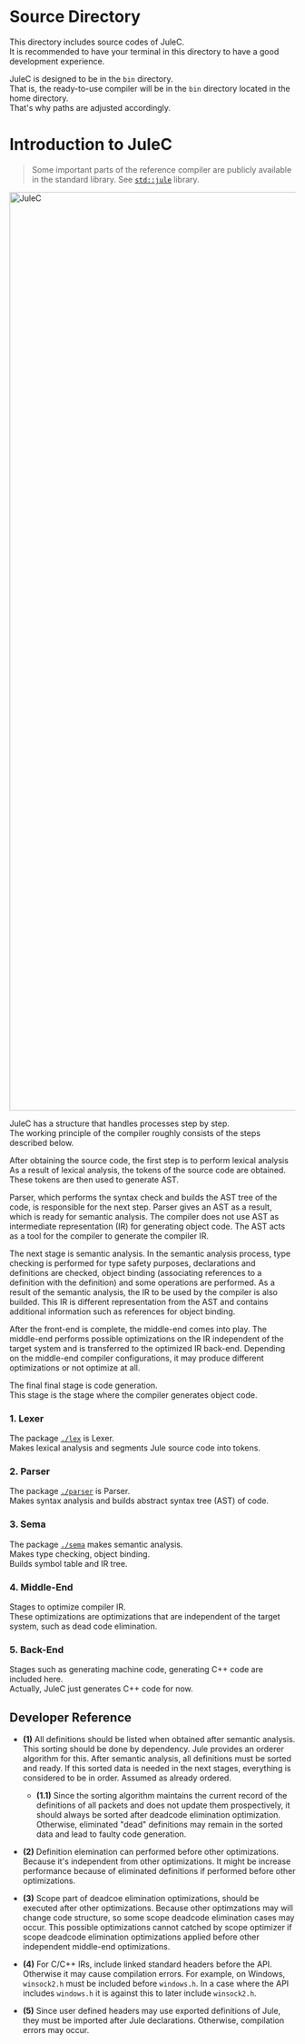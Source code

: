 # Source Directory

This directory includes source codes of JuleC. <br>
It is recommended to have your terminal in this directory to have a good development experience.

JuleC is designed to be in the `bin` directory. \
That is, the ready-to-use compiler will be in the `bin` directory located in the home directory. \
That's why paths are adjusted accordingly.

# Introduction to JuleC

> Some important parts of the reference compiler are publicly available in the standard library. See [`std::jule`](https://github.com/julelang/jule/tree/master/std/jule) library.

<img width="1617" alt="JuleC" src="https://github.com/julelang/jule/assets/54983926/648b9942-8662-4ba0-9ff8-bf66c32e0ba6">

JuleC has a structure that handles processes step by step. \
The working principle of the compiler roughly consists of the steps described below.

After obtaining the source code, the first step is to perform lexical analysis
As a result of lexical analysis, the tokens of the source code are obtained. 
These tokens are then used to generate AST.

Parser, which performs the syntax check and builds the AST tree of the code, is responsible for the next step.
Parser gives an AST as a result, which is ready for semantic analysis.
The compiler does not use AST as intermediate representation (IR) for generating object code.
The AST acts as a tool for the compiler to generate the compiler IR.

The next stage is semantic analysis.
In the semantic analysis process, type checking is performed for type safety purposes, declarations and definitions are checked, object binding (associating references to a definition with the definition) and some operations are performed.
As a result of the semantic analysis, the IR to be used by the compiler is also builded.
This IR is different representation from the AST and contains additional information such as references for object binding.

After the front-end is complete, the middle-end comes into play.
The middle-end performs possible optimizations on the IR independent of the target system and is transferred to the optimized IR back-end.
Depending on the middle-end compiler configurations, it may produce different optimizations or not optimize at all.


The final final stage is code generation. \
This stage is the stage where the compiler generates object code.

### 1. Lexer

The package [``./lex``](https://github.com/julelang/jule/tree/master/std/jule/lex) is Lexer. \
Makes lexical analysis and segments Jule source code into tokens.

### 2. Parser

The package [``./parser``](https://github.com/julelang/jule/tree/master/std/jule/parser) is Parser. \
Makes syntax analysis and builds abstract syntax tree (AST) of code.

### 3. Sema

The package [``./sema``](https://github.com/julelang/jule/tree/master/std/jule/sema) makes semantic analysis. \
Makes type checking, object binding. \
Builds symbol table and IR tree.

### 4. Middle-End

Stages to optimize compiler IR. \
These optimizations are optimizations that are independent of the target system, such as dead code elimination.

### 5. Back-End

Stages such as generating machine code, generating C++ code are included here. \
Actually, JuleC just generates C++ code for now.


## Developer Reference

- **(1)** All definitions should be listed when obtained after semantic analysis. This sorting should be done by dependency. Jule provides an orderer algorithm for this. After semantic analysis, all definitions must be sorted and ready. If this sorted data is needed in the next stages, everything is considered to be in order. Assumed as already ordered.

    - **(1.1)** Since the sorting algorithm maintains the current record of the definitions of all packets and does not update them prospectively, it should always be sorted after deadcode elimination optimization. Otherwise, eliminated "dead" definitions may remain in the sorted data and lead to faulty code generation.

- **(2)** Definition elemination can performed before other optimizations. Because it's independent from other optimizations. It might be increase performance because of eliminated definitions if performed before other optimizations.

- **(3)** Scope part of deadcoe elimination optimizations, should be executed after other optimizations. Because other optimzations may will change code structure, so some scope deadcode elimination cases may occur. This possible optimizations cannot catched by scope optimizer if scope deadcode elimination optimizations applied before other independent middle-end optimizations.

- **(4)** For C/C++ IRs, include linked standard headers before the API. Otherwise it may cause compilation errors. For example, on Windows, `winsock2.h` must be included before `windows.h`. In a case where the API includes `windows.h` it is against this to later include `winsock2.h`.

- **(5)** Since user defined headers may use exported definitions of Jule, they must be imported after Jule declarations. Otherwise, compilation errors may occur.